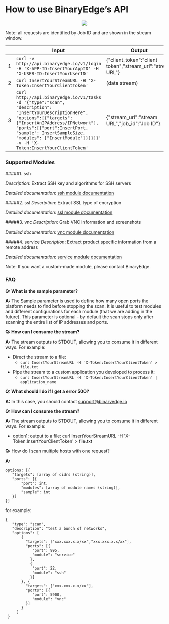 # How to use BinaryEdge’s API


<p align="center"><img src ="https://dl.dropboxusercontent.com/s/rk8m8jlf2z8ay5j/how%20to%20use%20api.png?dl=0: 200px;" /></p>

Note: all requests are identified by Job ID and are shown in the stream window.









|   | Input                                                                                                                                                                                                                                                                                                   | Output                                                    |
|---|---------------------------------------------------------------------------------------------------------------------------------------------------------------------------------------------------------------------------------------------------------------------------------------------------------|-----------------------------------------------------------|
| 1 | `curl -v http://api.binaryedge.io/v1/login -H 'X-APP-ID:InsertYourAppID' -H 'X-USER-ID:InsertYourUserID' `                                                                                                                                                                                        | {"client_token":"client token","stream_url":"stream URL"} |
| 2 | `curl InsertYourStreamURL -H 'X-Token:InsertYourClientToken' `                                                                                                                                                                                                                                     | (data stream)                                             |
| 3 | `curl http://api.binaryedge.io/v1/tasks -d '{"type":"scan", "description": "InsertYourDescriptionHere", "options":[{"targets":["InsertAnIPAddress/IPNetwork"], "ports":[{"port":InsertPort, "sample": InsertSampleSize, "modules": ["InsertModule"]}]}]}' -v -H 'X-Token:InsertYourClientToken'` | {"stream_url":"stream URL","job_id":"Job ID"}             |




### Supported Modules



#####1. ssh

_Description_: Extract SSH key and algorithms for SSH servers

_Detailed documentation_: [ssh module documentation](https://github.com/binaryedge/api-publicdoc/blob/master/ssh.md "ssh")


#####2. ssl
_Description_: Extract SSL type of encryption

_Detailed documentation_: [ssl module documentation](https://github.com/binaryedge/api-publicdoc/blob/master/ssl.md "ssl")

#####3. vnc
_Description_: Grab VNC information and screenshots

_Detailed documentation_: [vnc module documentation](https://github.com/binaryedge/api-publicdoc/blob/master/vnc.md "vnc")


#####4. service
_Description_: Extract product specific information from a remote address

_Detailed documentation_: [service module documentation](https://github.com/binaryedge/api-publicdoc/blob/master/service.md "service")



Note: If you want a custom-made module, please contact BinaryEdge.





### FAQ

**Q: What is the sample parameter?**

**A:** The Sample parameter is used to define how many open ports the platform needs to find before stopping the scan. It is useful to test modules and different configurations for each module (that we are adding in the future). This parameter is optional - by default the scan stops only after scanning the entire list of IP addresses and ports.


**Q: How can I consume the stream?**

**A:** The stream outputs to STDOUT, allowing you to consume it in different ways. For example:

- Direct the stream to a file: 
    - `curl InsertYourStreamURL -H 'X-Token:InsertYourClientToken' > file.txt`
- Pipe the stream to a custom application you developed to process it:
    - `curl InsertYourStreamURL -H 'X-Token:InsertYourClientToken' | application_name `
    
    
**Q: What should I do if I get a error 500?**

**A:** In this case, you should contact support@binaryedge.io


**Q: How can I consume the stream?**

**A:** The stream outputs to STDOUT, allowing you to consume it in different ways. For example:
- option1: output to a file: curl InsertYourStreamURL -H 'X-Token:InsertYourClientToken' > file.txt


**Q:** How do I scan multiple hosts with one request?

**A:**

```
options: [{
   "targets": [array of cidrs (string)],
   "ports": [{
       "port": int,
       "modules": [array of module names (string)],
       "sample": int
   }]
}]
```

for example:

```
{
   "type": "scan",
   "description": "test a bunch of networks",
   "options": [
       {
         "targets": ["xxx.xxx.x.x/xx","xxx.xxx.x.x/xx"],
         "ports": [{
            "port": 995,
            "module": "service"
           },
           {
            "port": 22,
            "module": "ssh"
           }]
       }, {
         "targets": ["xxx.xxx.x.x/xx"],
         "ports": [{
            "port": 5900,
            "module": "vnc"
         }]
       }
     ]     
 }
 ```
